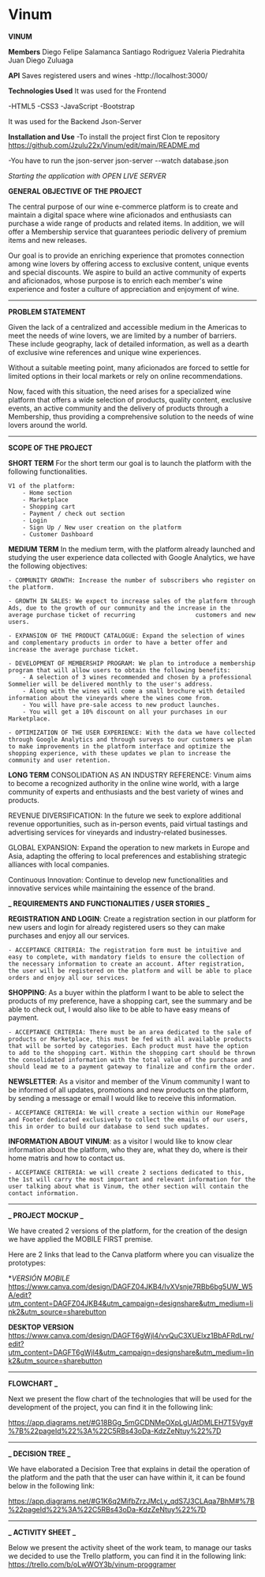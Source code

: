 # Vinum

**VINUM**

**Members**
Diego Felipe Salamanca
Santiago Rodriguez
Valeria Piedrahita
Juan Diego Zuluaga

**API**
Saves registered users and wines
   -http://localhost:3000/
   
**Technologies Used**
It was used for the Frontend

-HTML5
-CSS3
-JavaScript
-Bootstrap

It was used for the Backend Json-Server


**Installation and Use**
-To install the project first
    Clon te repository
    https://github.com/Jzulu22x/Vinum/edit/main/README.md

-You have to run the json-server
     json-server --watch database.json

_Starting the application with OPEN LIVE SERVER_

**GENERAL OBJECTIVE OF THE PROJECT**

The central purpose of our wine e-commerce platform is to create and maintain a digital space where wine aficionados and enthusiasts can purchase a wide range of products and related items. In addition, we will offer a Membership service that guarantees periodic delivery of premium items and new releases.

Our goal is to provide an enriching experience that promotes connection among wine lovers by offering access to exclusive content, unique events and special discounts.
We aspire to build an active community of experts and aficionados, whose purpose is to enrich each member's wine experience and foster a culture of appreciation and enjoyment of wine.


---

**PROBLEM STATEMENT**

Given the lack of a centralized and accessible medium in the Americas to meet the needs of wine lovers, we are limited by a number of barriers. These include geography, lack of detailed information, as well as a dearth of exclusive wine references and unique wine experiences.

Without a suitable meeting point, many aficionados are forced to settle for limited options in their local markets or rely on online recommendations.

Now, faced with this situation, the need arises for a specialized wine platform that offers a wide selection of products, quality content, exclusive events, an active community and the delivery of products through a Membership, thus providing a comprehensive solution to the needs of wine lovers around the world.

---

**SCOPE OF THE PROJECT**

**SHORT TERM**
For the short term our goal is to launch the platform with the following functionalities.

    V1 of the platform:
        - Home section
        - Marketplace
        - Shopping cart
        - Payment / check out section
        - Login
        - Sign Up / New user creation on the platform
        - Customer Dashboard
        

**MEDIUM TERM**
In the medium term, with the platform already launched and studying the user experience data collected with Google Analytics, we have the following objectives:

    - COMMUNITY GROWTH: Increase the number of subscribers who register on the platform.

    - GROWTH IN SALES: We expect to increase sales of the platform through Ads, due to the growth of our community and the increase in the average purchase ticket of recurring                 customers and new users.

    - EXPANSION OF THE PRODUCT CATALOGUE: Expand the selection of wines and complementary products in order to have a better offer and increase the average purchase ticket.

    - DEVELOPMENT OF MEMBERSHIP PROGRAM: We plan to introduce a membership program that will allow users to obtain the following benefits:
        - A selection of 3 wines recommended and chosen by a professional Sommelier will be delivered monthly to the user's address.
        - Along with the wines will come a small brochure with detailed information about the vineyards where the wines come from.
        - You will have pre-sale access to new product launches.
        - You will get a 10% discount on all your purchases in our Marketplace.

    - OPTIMIZATION OF THE USER EXPERIENCE: With the data we have collected through Google Analytics and through surveys to our customers we plan to make improvements in the platform interface and optimize the shopping experience, with these updates we plan to increase the community and user retention.


**LONG TERM**
CONSOLIDATION AS AN INDUSTRY REFERENCE: Vinum aims to become a recognized authority in the online wine world, with a large community of experts and enthusiasts and the best variety of wines and products.

REVENUE DIVERSIFICATION: In the future we seek to explore additional revenue opportunities, such as in-person events, paid virtual tastings and advertising services for vineyards and industry-related businesses.

GLOBAL EXPANSION: Expand the operation to new markets in Europe and Asia, adapting the offering to local preferences and establishing strategic alliances with local companies.

Continuous Innovation: Continue to develop new functionalities and innovative services while maintaining the essence of the brand.



**_ REQUIREMENTS AND FUNCTIONALITIES / USER STORIES _**

**REGISTRATION AND LOGIN**: Create a registration section in our platform for new users and login for already registered users so they can make purchases and enjoy all our services.
    
    - ACCEPTANCE CRITERIA: The registration form must be intuitive and easy to complete, with mandatory fields to ensure the collection of the necessary information to create an account. After registration, the user will be registered on the platform and will be able to place orders and enjoy all our services.

**SHOPPING**: As a buyer within the platform I want to be able to select the products of my preference, have a shopping cart, see the summary and be able to check out, I would also like to be able to have easy means of payment.
   
    - ACCEPTANCE CRITERIA: There must be an area dedicated to the sale of products or Marketplace, this must be fed with all available products that will be sorted by categories. Each product must have the option to add to the shopping cart. Within the shopping cart should be thrown the consolidated information with the total value of the purchase and should lead me to a payment gateway to finalize and confirm the order.

**NEWSLETTER**: As a visitor and member of the Vinum community I want to be informed of all updates, promotions and new products on the platform, by sending a message or email I would like to receive this information.

    - ACCEPTANCE CRITERIA: We will create a section within our HomePage and Footer dedicated exclusively to collect the emails of our users, this in order to build our database to send such updates.

**INFORMATION ABOUT VINUM**: as a visitor I would like to know clear information about the platform, who they are, what they do, where is their home matris and how to contact us.

    - ACCEPTANCE CRITERIA: we will create 2 sections dedicated to this, the 1st will carry the most important and relevant information for the user talking about what is Vinum, the other section will contain the contact information.

---

**_ PROJECT MOCKUP _**

We have created 2 versions of the platform, for the creation of the design we have applied the MOBILE FIRST premise.

Here are 2 links that lead to the Canva platform where you can visualize the prototypes:

**VERSIÓN MOBILE*
https://www.canva.com/design/DAGFZ04JKB4/IvXVsnje7RBb6bg5UW_W5A/edit?utm_content=DAGFZ04JKB4&utm_campaign=designshare&utm_medium=link2&utm_source=sharebutton



**DESKTOP VERSION**
https://www.canva.com/design/DAGFT6gWjl4/vvQuC3XUElxz1BbAFRdLrw/edit?utm_content=DAGFT6gWjl4&utm_campaign=designshare&utm_medium=link2&utm_source=sharebutton

---

**FLOWCHART _**

Next we present the flow chart of the technologies that will be used for the development of the project, you can find it in the following link:

https://app.diagrams.net/#G18BGg_5mGCDNMeOXpLgUAtDMLEH7T5Vgy#%7B%22pageId%22%3A%22C5RBs43oDa-KdzZeNtuy%22%7D

---

**_ DECISION TREE _**

We have elaborated a Decision Tree that explains in detail the operation of the platform and the path that the user can have within it, it can be found below in the following link:

https://app.diagrams.net/#G1K6q2MifbZrzJMcLy_qdS7J3CLAqa7BhM#%7B%22pageId%22%3A%22C5RBs43oDa-KdzZeNtuy%22%7D

---

**_ ACTIVITY SHEET _**

Below we present the activity sheet of the work team, to manage our tasks we decided to use the Trello platform, you can find it in the following link:
https://trello.com/b/oLwWOY3b/vinum-proggramer

